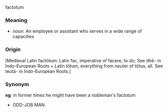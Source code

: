 factotum
### Meaning
+ _noun_: An employee or assistant who serves in a wide range of capacities

### Origin

[Medieval Latin factōtum: Latin fac, imperative of facere, to do; See dhē- in Indo-European Roots + Latin tōtum, everything from neuter of tōtus, all. See teutā- in Indo-European Roots.]

### Synonym

__eg__: in former times he might have been a nobleman's factotum

+ ODD-JOB MAN


